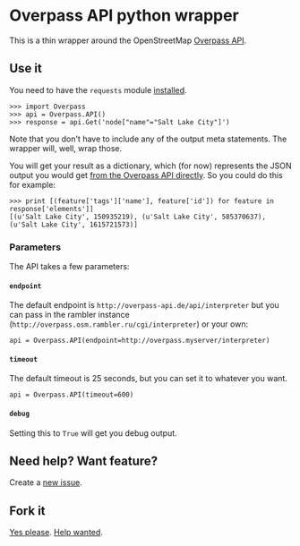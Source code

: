 # Overpass API python wrapper

This is a thin wrapper around the OpenStreetMap [Overpass API](http://wiki.openstreetmap.org/wiki/Overpass_API).

## Use it

You need to have the `requests` module [installed](http://docs.python-requests.org/en/latest/user/install/#install).

```
>>> import Overpass
>>> api = Overpass.API()
>>> response = api.Get('node["name"="Salt Lake City"]')
```

Note that you don't have to include any of the output meta statements. The wrapper will, well, wrap those.

You will get your result as a dictionary, which (for now) represents the JSON output you would get [from the Overpass API directly](http://overpass-api.de/output_formats.html#json). So you could do this for example:

```
>>> print [(feature['tags']['name'], feature['id']) for feature in response['elements']]
[(u'Salt Lake City', 150935219), (u'Salt Lake City', 585370637), (u'Salt Lake City', 1615721573)]
```

### Parameters

The API takes a few parameters:

#### `endpoint`

The default endpoint is `http://overpass-api.de/api/interpreter` but you can pass in the rambler instance (`http://overpass.osm.rambler.ru/cgi/interpreter`) or your own:

    api = Overpass.API(endpoint=http://overpass.myserver/interpreter)

#### `timeout`

The default timeout is 25 seconds, but you can set it to whatever you want.

    api = Overpass.API(timeout=600)

#### `debug`

Setting this to `True` will get you debug output.

## Need help? Want feature?

Create a [new issue](https://github.com/mvexel/overpass-api-python-wrapper/issues).

## Fork it

[Yes please](https://github.com/mvexel/overpass-api-python-wrapper/fork). [Help wanted](https://github.com/mvexel/overpass-api-python-wrapper/labels/help%20wanted).

